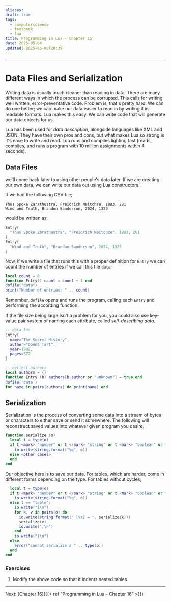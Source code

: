 ```yaml
---
aliases: 
draft: true
tags:
  - computerscience
  - textbook
  - lua
title: Programming in Lua - Chapter 15
date: 2025-05-04
updated: 2025-05-08T20:39
---
```


-------------------------------------------------------------------------------


# Data Files and Serialization

Writing data is usually much cleaner than reading in data. There are many different ways in which the process can be corrupted. This calls for writing well written, error-preventative code. Problem is, that's pretty hard. We can do one better; we can make our data easier to read in by writing it in readable formats. Lua makes this easy. We can write code that will generate our data objects for us. 

Lua has been used for *data description*, alongside languages like XML and JSON. They have their own pros and cons, but what makes Lua so strong is it's ease to write and read. Lua runs and compiles lighting fast (reads, compiles, and runs a program with 10 million assignments within 4 seconds).

## Data Files

we'll come back later to using other people's data later. If we are creating our own data, we can write our data out using Lua constructors.

If we had the following CSV file;

```csv
Thus Spoke Zarathustra, Freidrich Neitchze, 1883, 281
Wind and Truth, Brandon Sanderson, 2024, 1329
```

would be written as;

```lua
Entry{
  "Thus Spoke Zarathustra", "Freidrich Neitchze", 1883, 281
}
Entry{
  "Wind and Truth", "Brandon Sanderson", 2024, 1329
}
```

Now, if we write a file that runs this with a proper definition for `Entry` we can count the number of entries if we call this file `data`;

```lua
local count = 0
function Entry() count = count + 1 end
dofile("data")
print("Number of entries: " .. count)
```

Remember, `dofile` opens and runs the program, calling each `Entry` and performing the according function.

If the file size being large isn't a problem for you, you could also use key-value pair system of naming each attribute, called *self-describing data*.

```lua
-- data.lua
Entry{
  name="The Secret History",
  author="Donna Tart",
  year=1992,
  pages=572
}

-- collect authors
local authors = {}
function Entry (b) authors[b.author or "unknown"] = true end
dofile('data')
for name in pairs(authors) do print(name) end
```

## Serialization

Serialization is the process of converting some data into a stream of bytes or characters to either save or send it somewhere. The following will reconstruct saved values into whatever given program you desire;

```lua
function serialize (o)
  local t = type(o)
  if t <mark> "number" or t </mark> "string" or t <mark> "boolean" or t </mark> "nil" then
    io.write(string.format("%q", o))
  else <other cases>
  end
end
```

Our objective here is to save our data. For tables, which are harder, come in different forms depending on the type. For tables without cycles;

```lua
  local t = type(o)
  if t <mark> "number" or t </mark> "string" or t <mark> "boolean" or t </mark> "nil" then
    io.write(string.format("%q", o))
  else t == "table":
    io.write("{\n")
    for k, v in pairs(o) do
      io.write(string.format(" [%s] = ", serialize(k)))
      serialize(v)
      io.write(",\n")
    end
    io.write("}\n")
  else
    error("cannot serialize a " .. type(o))
  end
end
```


### Exercises

1. Modify the above code so that it indents nested tables


---
Next: 
[Chapter 16]({{< ref "Programming in Lua - Chapter 16" >}})  
